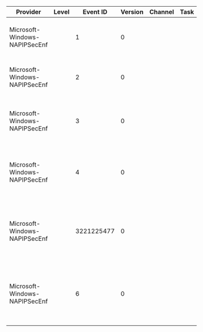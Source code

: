Provider                       |  Level  |  Event ID    |  Version  |  Channel  |  Task  |  Opcode  |  Keyword  |  Message
-------------------------------|---------|--------------|-----------|-----------|--------|----------|-----------|----------------------------------------------------------------------------------
Microsoft-Windows-NAPIPSecEnf  |         |  1           |  0        |           |        |          |           |  NAP IPSec Relying Party initialized successfully
Microsoft-Windows-NAPIPSecEnf  |         |  2           |  0        |           |        |          |           |  NAP IPSec Relying Party uninitialized successfully
Microsoft-Windows-NAPIPSecEnf  |         |  3           |  0        |           |        |          |           |  NAP IPSec Relying Party has added IPSec policy to the machine.
Microsoft-Windows-NAPIPSecEnf  |         |  4           |  0        |           |        |          |           |  NAP IPSec Relying Party has removed IPSec policy from the machine.
Microsoft-Windows-NAPIPSecEnf  |         |  3221225477  |  0        |           |        |          |           |  An error occured while NAP IPSec Relying Party was adding IPSec policy.
Microsoft-Windows-NAPIPSecEnf  |         |  6           |  0        |           |        |          |           |  NAP IPSec Relying Party has deleted all health-associated security associations.